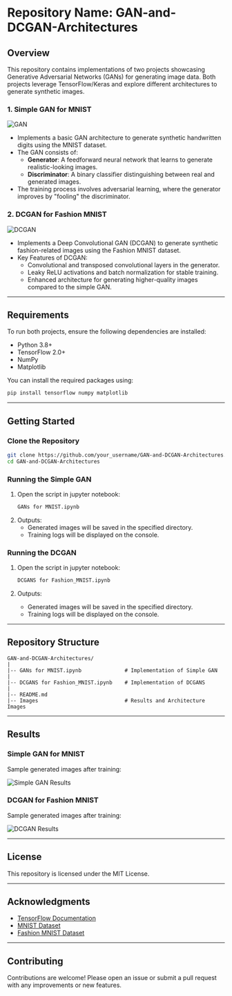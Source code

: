 # Repository Name: **GAN-and-DCGAN-Architectures**

## Overview

This repository contains implementations of two projects showcasing Generative Adversarial Networks (GANs) for generating image data. Both projects leverage TensorFlow/Keras and explore different architectures to generate synthetic images.

### 1. **Simple GAN for MNIST**
![GAN](images/GANs.png)
   - Implements a basic GAN architecture to generate synthetic handwritten digits using the MNIST dataset.
   - The GAN consists of:
     - **Generator**: A feedforward neural network that learns to generate realistic-looking images.
     - **Discriminator**: A binary classifier distinguishing between real and generated images.
   - The training process involves adversarial learning, where the generator improves by "fooling" the discriminator.

### 2. **DCGAN for Fashion MNIST**
![DCGAN](images/DCGAN.png)
   - Implements a Deep Convolutional GAN (DCGAN) to generate synthetic fashion-related images using the Fashion MNIST dataset.
   - Key Features of DCGAN:
     - Convolutional and transposed convolutional layers in the generator.
     - Leaky ReLU activations and batch normalization for stable training.
     - Enhanced architecture for generating higher-quality images compared to the simple GAN.

---

## Requirements

To run both projects, ensure the following dependencies are installed:

- Python 3.8+
- TensorFlow 2.0+
- NumPy
- Matplotlib

You can install the required packages using:

```bash
pip install tensorflow numpy matplotlib
```

---

## Getting Started

### Clone the Repository

```bash
git clone https://github.com/your_username/GAN-and-DCGAN-Architectures.git
cd GAN-and-DCGAN-Architectures
```

### Running the Simple GAN
1. Open the script in jupyter notebook:
   ```bash
   GANs for MNIST.ipynb
   ```
2. Outputs:
   - Generated images will be saved in the specified directory.
   - Training logs will be displayed on the console.

### Running the DCGAN
1. Open the script in jupyter notebook:

   ```bash
   DCGANS for Fashion_MNIST.ipynb
   ```
3. Outputs:
   - Generated images will be saved in the specified directory.
   - Training logs will be displayed on the console.

---

## Repository Structure

```
GAN-and-DCGAN-Architectures/
|
|-- GANs for MNIST.ipynb              # Implementation of Simple GAN
|
|-- DCGANS for Fashion_MNIST.ipynb    # Implementation of DCGANS
|
|-- README.md
|-- Images                            # Results and Architecture Images
```

---

## Results

### Simple GAN for MNIST
Sample generated images after training:

![Simple GAN Results](images/mnist_results.png)

### DCGAN for Fashion MNIST
Sample generated images after training:

![DCGAN Results](images/fashionmnist_results.png)

---

## License

This repository is licensed under the MIT License.

---

## Acknowledgments

- [TensorFlow Documentation](https://www.tensorflow.org/)
- [MNIST Dataset](http://yann.lecun.com/exdb/mnist/)
- [Fashion MNIST Dataset](https://github.com/zalandoresearch/fashion-mnist)

---

## Contributing

Contributions are welcome! Please open an issue or submit a pull request with any improvements or new features.
